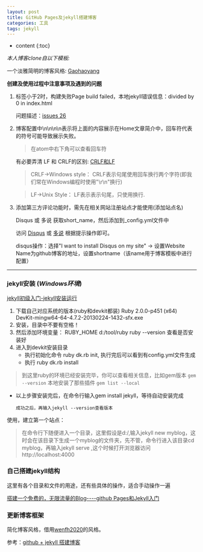 ```yaml
---
layout: post
title: GitHub Pages及jekyll搭建博客
categories: 工具
tags: jekyll
---
```


* content
{:toc}

*本人博客clone自以下模板:*

一个淡雅简明的博客风格: [Gaohaoyang](https://github.com/Gaohaoyang/gaohaoyang.github.io.git)




**创建及使用过程中注意事项及遇到的问题**

1. 标签小于2时，构建失败Page build failed，本地jekyll错误信息：divided by 0 in index.html

    问题描述：[issues 26](https://github.com/Gaohaoyang/gaohaoyang.github.io/issues/26)

2. 博客配置中\n\n\n\n表示将上面的内容展示在Home文章简介中，回车符代表的符号可能导致展示失败。

    > 在atom中右下角可以查看回车符

    有必要弄清 LF 和 CRLF的区别: [CRLF和LF](http://blog.csdn.net/samdy1990/article/details/24314957)

    > CRLF->Windows style：
    CRLF表示句尾使用回车换行两个字符(即我们常在Windows编程时使用"\r\n"换行)

    > LF->Unix Style：
    LF表示表示句尾，只使用换行.

3. 添加第三方评论功能时，需先在相关网站注册站点才能使用(添加站点名)

    Disqus 或 多说 获取short_name，然后添加到_config.yml文件中

    访问 [Disqus](https://disqus.com/) 或 [多说](http://duoshuo.com/) 根据提示操作即可。

    disqus操作：选择"I want to install Disqus on my site" -> 设置Website Name为github博客的地址，设置shortname（该name用于博客模板中进行配置）

---

### jekyll安装 (*Windows环境*)

[jekyll初级入门-jekyll安装运行](http://www.thxopen.com/jekyll/2014/04/25/i-and-jekyll.html)

1. 下载自己对应系统的版本(ruby和devkit都装)
    Ruby 2.0.0-p451 (x64)
    DevKit-mingw64-64-4.7.2-20130224-1432-sfx.exe
2. 安装，目录中不要有空格！
3. 然后添加环境变量：
    RUBY_HOME   d:/tool/ruby
    ruby --version 查看是否安装好
4. 进入到devkit安装目录
    - 执行初始化命令 ruby dk.rb init, 执行完后可以看到有config.yml文件生成
    - 执行 ruby dk.rb install

> 到这里ruby的环境已经安装完毕，你可以查看相关信息，比如gem版本
    `gem --version`
> 本地安装了那些插件
    `gem list --local`

* 以上步骤安装完后，在命令行输入gem install jekyll，等待自动安装完成

    `成功之后，再输入jekyll --version查看版本`

 使用，建立第一个站点：

 > 在命令行下随便进入一个目录，这里假设是d:/,输入jekyll new myblog，这时会在该目录下生成一个myblog的文件夹，先不管，命令行进入该目录cd myblog，再输入jekyll serve ,这个时候打开浏览器访问http://localhost:4000

### 自己搭建jekyll结构

这里有各个目录和文件的用途，还有些具体的操作，适合手动操作一遍

[搭建一个免费的，无限流量的Blog----github Pages和Jekyll入门](http://www.ruanyifeng.com/blog/2012/08/blogging_with_jekyll.html)

### 更新博客框架

简化博客风格，借用[wenfh2020](https://wenfh2020.com/)的风格。

参考：[github + jekyll 搭建博客](https://wenfh2020.com/2020/02/17/make-blog/)